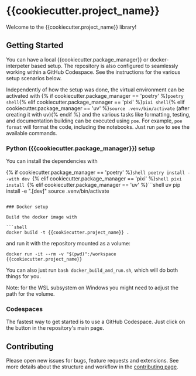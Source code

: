 # {{cookiecutter.project_name}}

Welcome to the {{cookiecutter.project_name}} library!

## Getting Started

You can have a local {{cookiecutter.package_manager}} or docker-interpeter based setup. The repository is also 
configured to seamlessly working within a GitHub Codespace. See the instructions
for the various setup scenarios below.

Independently of how the setup was done, the virtual environment can be activated with
{% if cookiecutter.package_manager == 'poetry' %}`poetry shell`{% elif cookiecutter.package_manager == 'pixi' %}`pixi shell`{% elif cookiecutter.package_manager == 'uv' %}`source .venv/bin/activate` (after creating it with uv){% endif %} and the various tasks like formatting, testing, and documentation building
can be executed using `poe`. For example, `poe format` will format the code, including the 
notebooks. Just run `poe` to see the available commands.

### Python ({{cookiecutter.package_manager}}) setup

You can install the dependencies with

{% if cookiecutter.package_manager == 'poetry' %}```shell
poetry install --with dev
```{% elif cookiecutter.package_manager == 'pixi' %}```shell
pixi install
```{% elif cookiecutter.package_manager == 'uv' %}```shell
uv pip install -e ".[dev]"
source .venv/bin/activate
```{% endif %}

### Docker setup

Build the docker image with

```shell
docker build -t {{cookiecutter.project_name}} .
```

and run it with the repository mounted as a volume:

```shell
docker run -it --rm -v "$(pwd)":/workspace {{cookiecutter.project_name}}
```

You can also just run `bash docker_build_and_run.sh`, which will do both things
for you.

Note: for the WSL subsystem on Windows you might need to adjust the path for the
volume.

### Codespaces

The fastest way to get started is to use a GitHub Codespace. Just click on the
button in the repository's main page.

## Contributing
Please open new issues for bugs, feature requests and extensions. See more details about the structure and
workflow in the [contributing page](docs/04_contributing/04_contributing.rst).
